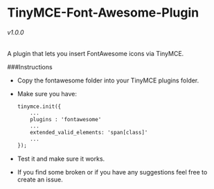 TinyMCE-Font-Awesome-Plugin
===========================

###### v1.0.0

A plugin that lets you insert FontAwesome icons via TinyMCE.


###Instructions
- Copy the fontawesome folder into your TinyMCE plugins folder.
- Make sure you have:

    ```html
    tinymce.init({
        ...
        plugins : 'fontawesome'
        ...
        extended_valid_elements: 'span[class]'
        ...
    });
    ```

- Test it and make sure it works.
- If you find some broken or if you have any suggestions feel free to create an issue.
